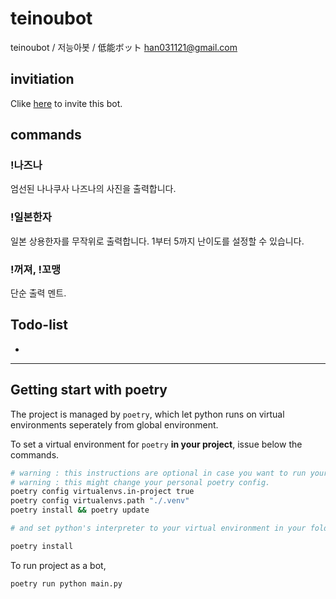 # teinoubot
teinoubot / 저능아봇 / 低能ボット
han031121@gmail.com

## invitiation

Clike [here](https://discord.com/api/oauth2/authorize?client_id=1127962452005507215&permissions=40671259392832&scope=bot) to invite this bot.

## commands

### !나즈나

엄선된 나나쿠사 나즈나의 사진을 출력합니다.

### !일본한자

일본 상용한자를 무작위로 출력합니다.
1부터 5까지 난이도를 설정할 수 있습니다.

### !꺼져, !꼬맹

단순 출력 멘트.

## Todo-list
- 

---

## Getting start with poetry

The project is managed by `poetry`, which let python runs on virtual environments seperately from global environment.

To set a virtual environment for `poetry` **in your project**, issue below the commands.

```bash
# warning : this instructions are optional in case you want to run your virtual env in your project folder.
# warning : this might change your personal poetry config.
poetry config virtualenvs.in-project true
poetry config virtualenvs.path "./.venv"
poetry install && poetry update

# and set python's interpreter to your virtual environment in your folder named `.venv` in your project.
```

```bash
poetry install
```

To run project as a bot,

```bash
poetry run python main.py
```

